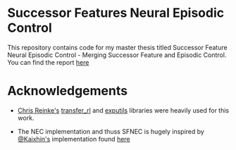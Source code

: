 # Successor Features Neural Episodic Control

This repository contains code for my master thesis titled Successor Feature Neural Episodic Control - Merging Successor Feature and Episodic Control. You can find the report [here](report.pdf)



# Acknowledgements
- [Chris Reinke's](https://www.scirei.net/) [transfer_rl](https://gitlab.inria.fr/creinke/transfer_rl) and [exputils](https://gitlab.inria.fr/creinke/exputils) libraries were heavily used for this work.

- The NEC implementation and thuss SFNEC is hugely inspired by [@Kaixhin's](https://github.com/Kaixhin) implementation found [here](https://github.com/Kaixhin/EC)